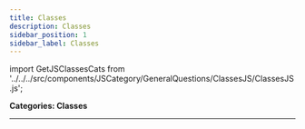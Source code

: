 ```yaml
---
title: Classes
description: Classes
sidebar_position: 1
sidebar_label: Classes
---
```


import GetJSClassesCats from '../../../src/components/JSCategory/GeneralQuestions/ClassesJS/ClassesJS.js';

**Categories: Classes**

<GetJSClassesCats />

---
